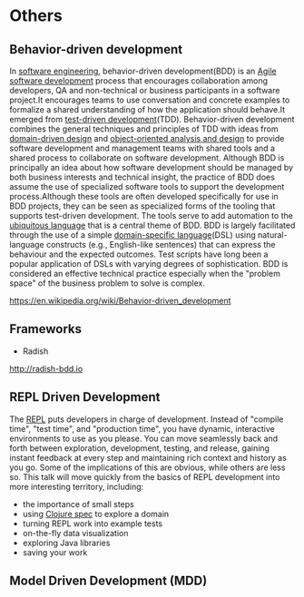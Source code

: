 # Others

## Behavior-driven development

In [software engineering](https://en.wikipedia.org/wiki/Software_engineering), behavior-driven development(BDD) is an [Agile software development](https://en.wikipedia.org/wiki/Agile_software_development) process that encourages collaboration among developers, QA and non-technical or business participants in a software project.It encourages teams to use conversation and concrete examples to formalize a shared understanding of how the application should behave.It emerged from [test-driven development](https://en.wikipedia.org/wiki/Test-driven_development)(TDD). Behavior-driven development combines the general techniques and principles of TDD with ideas from [domain-driven design](https://en.wikipedia.org/wiki/Domain-driven_design) and [object-oriented analysis and design](https://en.wikipedia.org/wiki/Object-oriented_analysis_and_design) to provide software development and management teams with shared tools and a shared process to collaborate on software development.
Although BDD is principally an idea about how software development should be managed by both business interests and technical insight, the practice of BDD does assume the use of specialized software tools to support the development process.Although these tools are often developed specifically for use in BDD projects, they can be seen as specialized forms of the tooling that supports test-driven development. The tools serve to add automation to the [ubiquitous language](https://en.wikipedia.org/wiki/Domain-driven_design#Building_blocks) that is a central theme of BDD.
BDD is largely facilitated through the use of a simple [domain-specific language](https://en.wikipedia.org/wiki/Domain-specific_language)(DSL) using natural-language constructs (e.g., English-like sentences) that can express the behaviour and the expected outcomes. Test scripts have long been a popular application of DSLs with varying degrees of sophistication. BDD is considered an effective technical practice especially when the "problem space" of the business problem to solve is complex.

<https://en.wikipedia.org/wiki/Behavior-driven_development>

## Frameworks

- Radish

<http://radish-bdd.io>

## REPL Driven Development

The [REPL](https://clojure.org/guides/repl/introduction) puts developers in charge of development. Instead of "compile time", "test time", and "production time", you have dynamic, interactive environments to use as you please. You can move seamlessly back and forth between exploration, development, testing, and release, gaining instant feedback at every step and maintaining rich context and history as you go.
Some of the implications of this are obvious, while others are less so. This talk will move quickly from the basics of REPL development into more interesting territory, including:

- the importance of small steps
- using [Clojure spec](https://clojure.org/guides/spec) to explore a domain
- turning REPL work into example tests
- on-the-fly data visualization
- exploring Java libraries
- saving your work

## Model Driven Development (MDD)
